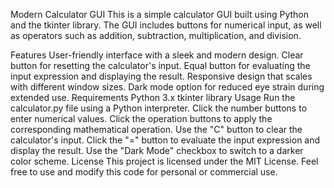 Modern Calculator GUI
This is a simple calculator GUI built using Python and the tkinter library. The GUI includes buttons for numerical input, as well as operators such as addition, subtraction, multiplication, and division.

Features
User-friendly interface with a sleek and modern design.
Clear button for resetting the calculator's input.
Equal button for evaluating the input expression and displaying the result.
Responsive design that scales with different window sizes.
Dark mode option for reduced eye strain during extended use.
Requirements
Python 3.x
tkinter library
Usage
Run the calculator.py file using a Python interpreter.
Click the number buttons to enter numerical values.
Click the operation buttons to apply the corresponding mathematical operation.
Use the "C" button to clear the calculator's input.
Click the "=" button to evaluate the input expression and display the result.
Use the "Dark Mode" checkbox to switch to a darker color scheme.
License
This project is licensed under the MIT License. Feel free to use and modify this code for personal or commercial use.
